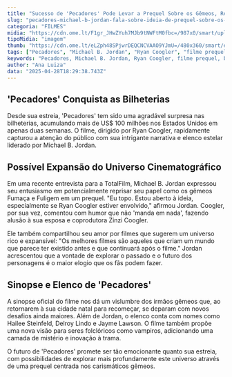 ```yaml
---
title: "Sucesso de 'Pecadores' Pode Levar a Prequel Sobre os Gêmeos, Revela Michael B. Jordan"
slug: "pecadores-michael-b-jordan-fala-sobre-ideia-de-prequel-sobre-os-gmeos"
categoria: "FILMES"
midia: "https://cdn.ome.lt/F1gr_JHwZYuh7MJb9tNWFtM0fbc=/987x0/smart/uploads/conteudo/fotos/pecadores-michael-b-jordan.png"
tipoMidia: "imagem"
thumb: "https://cdn.ome.lt/eLZph48SPjwrDEQCNCVAAO9YJmU=/480x360/smart/extras/conteudos/pecadores-1_wE4NnJk.jpeg"
tags: ["Pecadores", "Michael B. Jordan", "Ryan Coogler", "filme prequel", "bilheteria", "gêmeos Fumaça e Fuligem"]
keywords: "Pecadores, Michael B. Jordan, Ryan Coogler, filme prequel, bilheteria, gêmeos Fumaça e Fuligem"
author: "Ana Luiza"
data: "2025-04-28T18:29:38.743Z"
---
```


## 'Pecadores' Conquista as Bilheterias

Desde sua estreia, 'Pecadores' tem sido uma agradável surpresa nas bilheterias, acumulando mais de US$ 100 milhões nos Estados Unidos em apenas duas semanas. O filme, dirigido por Ryan Coogler, rapidamente capturou a atenção do público com sua intrigante narrativa e elenco estelar liderado por Michael B. Jordan.

## Possível Expansão do Universo Cinematográfico

Em uma recente entrevista para a TotalFilm, Michael B. Jordan expressou seu entusiasmo em potencialmente reprisar seu papel como os gêmeos Fumaça e Fuligem em um prequel. "Eu topo. Estou aberto à ideia, especialmente se Ryan Coogler estiver envolvido," afirmou Jordan. Coogler, por sua vez, comentou com humor que não 'manda em nada', fazendo alusão à sua esposa e coprodutora Zinzi Coogler.

Ele também compartilhou seu amor por filmes que sugerem um universo rico e expansível: "Os melhores filmes são aqueles que criam um mundo que parece ter existido antes e que continuará após o filme." Jordan acrescentou que a vontade de explorar o passado e o futuro dos personagens é o maior elogio que os fãs podem fazer.

## Sinopse e Elenco de 'Pecadores'

A sinopse oficial do filme nos dá um vislumbre dos irmãos gêmeos que, ao retornarem à sua cidade natal para recomeçar, se deparam com novos desafios ainda maiores. Além de Jordan, o elenco conta com nomes como Hailee Steinfeld, Delroy Lindo e Jayme Lawson. O filme também propõe uma nova visão para seres folclóricos como vampiros, adicionando uma camada de mistério e inovação à trama.

O futuro de 'Pecadores' promete ser tão emocionante quanto sua estreia, com possibilidades de explorar mais profundamente este universo através de uma prequel centrada nos carismáticos gêmeos.